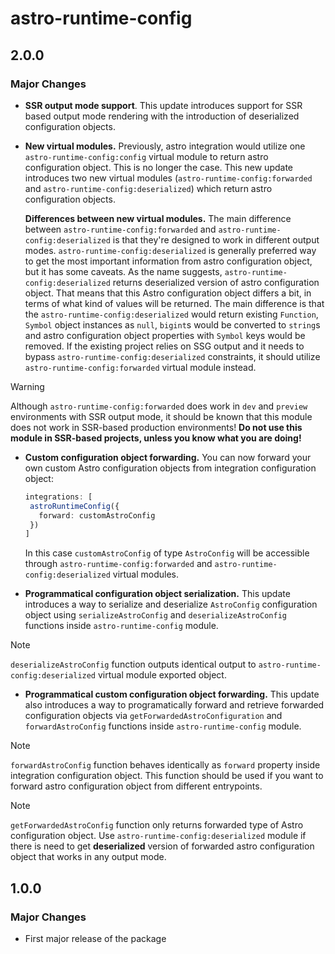 # astro-runtime-config

## 2.0.0

### Major Changes
- **SSR output mode support**. This update introduces support for SSR based output mode rendering with the introduction of deserialized configuration objects.
- **New virtual modules.** Previously, astro integration would utilize one `astro-runtime-config:config` virtual module to return astro configuration object. This is no longer the case. This new update introduces two new virtual modules (`astro-runtime-config:forwarded` and `astro-runtime-config:deserialized`) which return astro configuration objects.

  **Differences between new virtual modules.** The main difference between `astro-runtime-config:forwarded` and `astro-runtime-config:deserialized` is that they're designed to work in different output modes. `astro-runtime-config:deserialized` is generally preferred way to get the most important information from astro configuration object, but it has some caveats. As the name suggests, `astro-runtime-config:deserialized` returns deserialized version of astro configuration object. That means that this Astro configuration object differs a bit, in terms of what kind of values will be returned. The main difference is that the `astro-runtime-config:deserialized` would return existing `Function`, `Symbol` object instances as `null`, `bigint`s would be converted to `string`s and astro configuration object properties with `Symbol` keys would be removed. If the existing project relies on SSG output and it needs to bypass `astro-runtime-config:deserialized` constraints, it should utilize `astro-runtime-config:forwarded` virtual module instead.
  
> [!WARNING]
> Although `astro-runtime-config:forwarded` does work in `dev` and `preview` environments with SSR output mode, it should be known that this module does not work in SSR-based production environments! **Do not use this module in SSR-based projects, unless you know what you are doing!**
- **Custom configuration object forwarding.** You can now forward your own custom Astro configuration objects from integration configuration object:
  ```ts
  integrations: [
   astroRuntimeConfig({
     forward: customAstroConfig
   })
  ]
  ```
  In this case `customAstroConfig` of type `AstroConfig` will be accessible through `astro-runtime-config:forwarded` and `astro-runtime-config:deserialized` virtual modules.
  
- **Programmatical configuration object serialization.** This update introduces a way to serialize and deserialize `AstroConfig` configuration object using `serializeAstroConfig` and `deserializeAstroConfig` functions inside `astro-runtime-config` module.
> [!NOTE]
> `deserializeAstroConfig` function outputs identical output to `astro-runtime-config:deserialized` virtual module exported object.

- **Programmatical custom configuration object forwarding.** This update also introduces a way to programatically forward and retrieve forwarded configuration objects via `getForwardedAstroConfiguration` and `forwardAstroConfig` functions inside `astro-runtime-config` module.
> [!NOTE]
> `forwardAstroConfig` function behaves identically as `forward` property inside integration configuration object. This function should be used if you want to forward astro configuration object from different entrypoints.

> [!NOTE]
> `getForwardedAstroConfig` function only returns forwarded type of Astro configuration object. Use `astro-runtime-config:deserialized` module if there is need to get **deserialized** version of forwarded astro configuration object that works in any output mode.

## 1.0.0

### Major Changes

- First major release of the package
